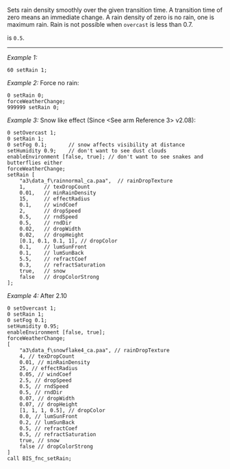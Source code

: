 Sets rain density smoothly over the given transition time. A transition time of zero means an immediate change.
A rain density of zero is no rain, one is maximum rain. Rain is not possible when `overcast` is less than 0.7.

 is `0.5`.


---
*Example 1:*
```sqf
60 setRain 1;
```

*Example 2:*
Force no rain:

```sqf
0 setRain 0;
forceWeatherChange;
999999 setRain 0;
```

*Example 3:*
Snow like effect (Since <See arm Reference 3> v2.08):

```sqf
0 setOvercast 1;
0 setRain 1;
0 setFog 0.1;		// snow affects visibility at distance
setHumidity 0.9;	// don't want to see dust clouds
enableEnvironment [false, true]; // don't want to see snakes and butterflies either
forceWeatherChange;
setRain [
	"a3\data_f\rainnormal_ca.paa",	// rainDropTexture
	1,		// texDropCount
	0.01,	// minRainDensity
	15,		// effectRadius
	0.1,	// windCoef
	2,		// dropSpeed
	0.5,	// rndSpeed
	0.5,	// rndDir
	0.02,	// dropWidth
	0.02,	// dropHeight
	[0.1, 0.1, 0.1, 1],	// dropColor
	0.1,	// lumSunFront
	0.1,	// lumSunBack
	5.5,	// refractCoef
	0.3,	// refractSaturation
	true,	// snow
	false	// dropColorStrong
];
```

*Example 4:*
After 2.10

```sqf
0 setOvercast 1;  
0 setRain 1; 
0 setFog 0.1;  
setHumidity 0.95; 
enableEnvironment [false, true]; 
forceWeatherChange;
[  
	"a3\data_f\snowflake4_ca.paa", // rainDropTexture  
	4, // texDropCount  
	0.01, // minRainDensity  
	25, // effectRadius  
	0.05, // windCoef  
	2.5, // dropSpeed  
	0.5, // rndSpeed  
	0.5, // rndDir  
	0.07, // dropWidth  
	0.07, // dropHeight  
	[1, 1, 1, 0.5], // dropColor  
	0.0, // lumSunFront  
	0.2, // lumSunBack  
	0.5, // refractCoef  
	0.5, // refractSaturation  
	true, // snow  
	false // dropColorStrong  
] 
call BIS_fnc_setRain;
```
